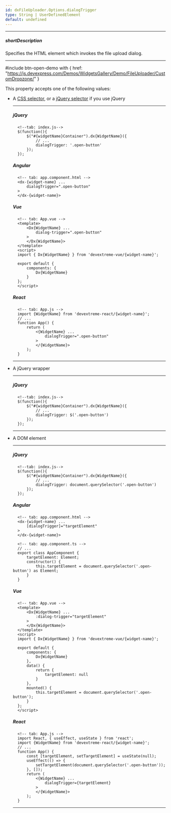 ```yaml
---
id: dxFileUploader.Options.dialogTrigger
type: String | UserDefinedElement
default: undefined
---
```

---
##### shortDescription
Specifies the HTML element which invokes the file upload dialog.

---

#include btn-open-demo with {
    href: "https://js.devexpress.com/Demos/WidgetsGallery/Demo/FileUploader/CustomDropzone/"
}

This property accepts one of the following values:

- A <a href="https://developer.mozilla.org/en-US/docs/Learn/CSS/Introduction_to_CSS/Selectors" target="_blank">CSS selector</a>, or a <a href="https://api.jquery.com/category/selectors/" target="_blank">jQuery selector</a> if you use jQuery

    ---
    ##### jQuery

        <!--tab: index.js-->
        $(function(){
            $("#{widgetName}Container").dx{WidgetName}({
                // ...
                dialogTrigger: '.open-button'
            });
        });

    ##### Angular

        <!-- tab: app.component.html -->
        <dx-{widget-name} ... 
            dialogTrigger=".open-button"
        >
        </dx-{widget-name}>

    ##### Vue

        <!-- tab: App.vue -->
        <template>
            <Dx{WidgetName} ... 
                dialog-trigger=".open-button"
            >
            </Dx{WidgetName}>
        </template>
        <script>
        import { Dx{WidgetName} } from 'devextreme-vue/{widget-name}';

        export default {
            components: {
                Dx{WidgetName}
            }
        };
        </script>

    ##### React

        <!-- tab: App.js -->
        import {WidgetName} from 'devextreme-react/{widget-name}';
        // ...
        function App() {
            return (
                <{WidgetName} ... 
                    dialogTrigger=".open-button"
                >
                </{WidgetName}>
            );
        }

    ---

- A jQuery wrapper    

    ---
    ##### jQuery

        <!--tab: index.js-->
        $(function(){
            $("#{widgetName}Container").dx{WidgetName}({
                // ...
                dialogTrigger: $('.open-button')
            });
        });

    ---

- A DOM element

    ---
    ##### jQuery

        <!--tab: index.js-->
        $(function(){
            $("#{widgetName}Container").dx{WidgetName}({
                // ...
                dialogTrigger: document.querySelector('.open-button')
            });
        });

    ##### Angular

        <!-- tab: app.component.html -->
        <dx-{widget-name} ... 
            [dialogTrigger]="targetElement"
        >
        </dx-{widget-name}>

        <!-- tab: app.component.ts -->
        // ...
        export class AppComponent {
            targetElement: Element;
            constructor() {
                this.targetElement = document.querySelector('.open-button') as Element;
            }
        }

    ##### Vue

        <!-- tab: App.vue -->
        <template>
            <Dx{WidgetName} ... 
                :dialog-trigger="targetElement"
            >
            </Dx{WidgetName}>
        </template>
        <script>
        import { Dx{WidgetName} } from 'devextreme-vue/{widget-name}';

        export default {
            components: {
                Dx{WidgetName}
            },
            data() {
                return {
                    targetElement: null
                }
            },
            mounted() {
                this.targetElement = document.querySelector('.open-button');
            }
        };
        </script>

    ##### React

        <!-- tab: App.js -->
        import React, { useEffect, useState } from 'react';
        import {WidgetName} from 'devextreme-react/{widget-name}';
        // ...
        function App() {
            const [targetElement, setTargetElement] = useState(null);
            useEffect(() => {
                setTargetElement(document.querySelector('.open-button'));
            }, []);
            return (
                <{WidgetName} ... 
                    dialogTrigger={targetElement}
                >
                </{WidgetName}>
            );
        }

    ---